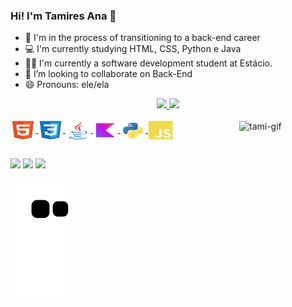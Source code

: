 ### Hi! I'm Tamires Ana 👋

- 🔭 I'm in the process of transitioning to a back-end career
- 💻 I'm currently studying HTML, CSS, Python e Java
- 👩‍💼 I'm currently a software development student at Estácio.
- 👯 I’m looking to collaborate on Back-End
- 😄 Pronouns: ele/ela

<div align="center">
  <a href="https://github.com/TamiresAna">
  <img height="180em" src="https://github-readme-stats.vercel.app/api?username=TamiresAna&show_icons=true&theme=dracula&include_all_commits=true&count_private=true"/>
  <img height="180em" src="https://github-readme-stats.vercel.app/api/top-langs/?username=TamiresAna&layout=compact&langs_count=7&theme=dracula"/>
</div>
  
  <div style="display: inline_block"><br>
  <img align="center" alt="Tami-HTML" height="30" width="40" src="https://raw.githubusercontent.com/devicons/devicon/master/icons/html5/html5-original.svg">
  <img align="center" alt="Tami-CSS" height="30" width="40" src="https://raw.githubusercontent.com/devicons/devicon/master/icons/css3/css3-original.svg">
  <img align="center" alt="Tami-Java" height="30" width="40" src="https://raw.githubusercontent.com/devicons/devicon/master/icons/java/java-original.svg">
  <img align="center" alt="Tami-Kotlin" height="30" width="40" src="https://raw.githubusercontent.com/devicons/devicon/master/icons/kotlin/kotlin-original.svg">
  <img align="center" alt="Tami-Python" height="30" width="40" src="https://raw.githubusercontent.com/devicons/devicon/master/icons/python/python-original.svg">
  <img align="center" alt="Tami-Js" height="30" width="40" src="https://raw.githubusercontent.com/devicons/devicon/master/icons/javascript/javascript-plain.svg">
  <img align="right" alt= "tami-gif" height="148" width="138" src="https://media.discordapp.net/attachments/875749612718288946/952942800394141696/1647225976801.gif"/>
  </div>
  
  ##
  
  <div>
     
  <a href="https://www.instagram.com/tamiresanap/" target="_blank"><img src="https://img.shields.io/badge/-Instagram-%23E4405F?style=for-the-badge&logo=instagram&logoColor=white" target="_blank"></a>
   <a href="https://www.linkedin.com/in/tamires-ana-7a7677173/" target="_blank"><img src="https://img.shields.io/badge/-LinkedIn-%230077B5?style=for-the-badge&logo=linkedin&logoColor=white" target="_blank"></a>
    <a href="https://web.whatsapp.com/send?phone=55942390985" target="_blank"><img src="https://img.shields.io/badge/WhatsApp-25D366?style=for-the-badge&logo=whatsapp&logoColor=white" target="_blank"></a>
    
        
  ![Snake animation](https://github.com/TamiresAna/TamiresAna/blob/output/github-contribution-grid-snake.svg)
    
  </div>

